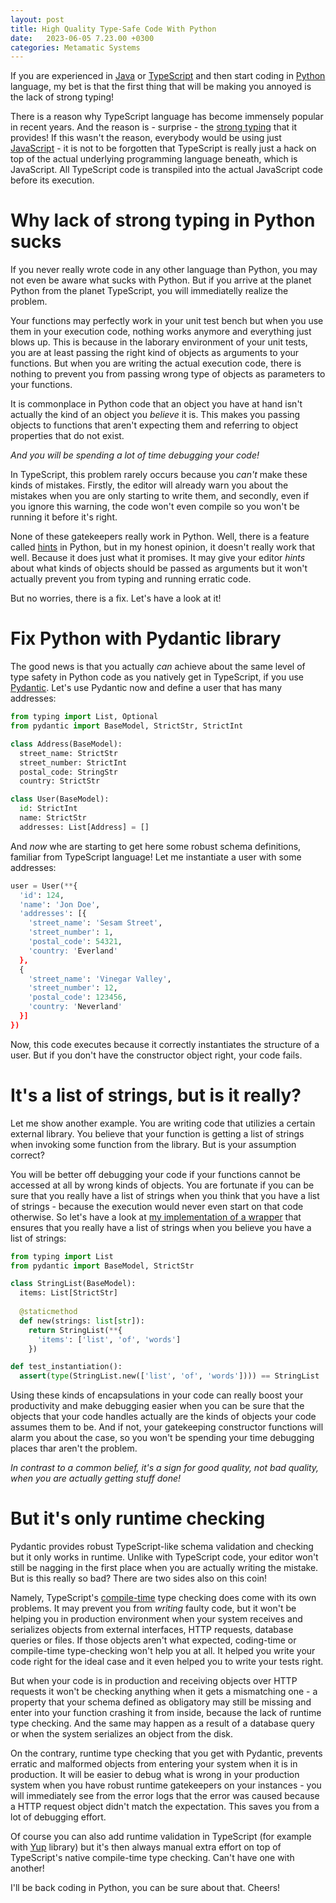 ```yaml
---
layout: post
title: High Quality Type-Safe Code With Python
date:   2023-06-05 7.23.00 +0300
categories: Metamatic Systems
---
```


If you are experienced in [Java](https://en.wikipedia.org/wiki/Java_%28programming_language%29) or 
[TypeScript](https://en.wikipedia.org/wiki/TypeScript) and then start coding
in [Python](https://en.wikipedia.org/wiki/Python_%28programming_language_%28) language, my bet is that the first thing that will be making
you annoyed is the lack of strong typing!

There is a reason why TypeScript language has become immensely popular
in recent years. And the reason is - surprise - the [strong typing](https://en.wikipedia.org/wiki/Strong_and_weak_typing) that it 
provides! If this wasn't the reason, everybody would be using just [JavaScript](https://en.wikipedia.org/wiki/JavaScript) -
it is not to be forgotten that TypeScript is really just a hack
on top of the actual underlying programming language beneath, which is JavaScript.
All TypeScript code is transpiled into the actual JavaScript code before its execution.

# Why lack of strong typing in Python sucks

If you never really wrote code in any other language than Python,
you may not even be aware what sucks with Python. But if you arrive at the planet
Python from the planet TypeScript, you will immediatelly realize the problem.

Your functions may perfectly work in your unit test bench but when you
use them in your execution code, nothing works anymore and everything just
blows up. This is because in the laborary environment of your unit tests,
you are at least passing the right kind of objects as arguments to 
your functions. But when you are writing the actual execution code, 
there is nothing to prevent you from passing wrong type of objects as
parameters to your functions. 

It is commonplace in Python code that an object you have at hand isn't actually 
the kind of an object you *believe* it is. This makes you passing objects 
to functions that aren't expecting them and referring to object properties that do not exist. 

*And you will be spending a lot of time debugging your code!*

In TypeScript, this problem rarely occurs because you *can't* make these kinds of mistakes. Firstly, the editor
will already warn you about the mistakes when you are only starting to write
them, and secondly, even if you ignore this warning, the code won't even 
compile so you won't be running it before it's right. 

None of these gatekeepers really work in Python. Well, there is a feature
called [hints](https://docs.python.org/3/library/typing.html) in Python, 
but in my honest opinion, it doesn't really work that well. Because
it does just what it promises. It may give your editor *hints* about
what kinds of objects should be passed as arguments but it won't actually prevent
you from typing and running erratic code.  

But no worries, there is a fix. Let's have a look at it!

# Fix Python with Pydantic library

The good news is that you actually *can* achieve about the same level
of type safety in Python code as you natively get in TypeScript, if you use
[Pydantic](https://pydantic.dev/). Let's use Pydantic now and define 
a user that has many addresses:

```python
from typing import List, Optional
from pydantic import BaseModel, StrictStr, StrictInt

class Address(BaseModel):
  street_name: StrictStr
  street_number: StrictInt
  postal_code: StringStr
  country: StrictStr

class User(BaseModel):
  id: StrictInt
  name: StrictStr
  addresses: List[Address] = []
```

And *now* whe are starting to get here some robust schema definitions,
familiar from TypeScript language! Let me instantiate a user with 
some addresses:

```python
user = User(**{
  'id': 124,
  'name': 'Jon Doe',
  'addresses': [{
    'street_name': 'Sesam Street',
    'street_number': 1,
    'postal_code': 54321,
    'country: 'Everland'
  },
  {
    'street_name': 'Vinegar Valley',
    'street_number': 12,
    'postal_code': 123456,
    'country: 'Neverland'
  }]
})
```

Now, this code executes because it correctly instantiates the structure
of a user. But if you don't have the constructor object right, your
code fails.

# It's a list of strings, but is it really?

Let me show another example. You are writing code that utilizies a certain
external library. You believe that your function is getting a list of strings
when invoking some function from the library. But is your assumption correct?

You will be better off debugging your code if your functions cannot be accessed
at all by wrong kinds of objects.  You are fortunate if you can be sure
that you really have a list of strings when you think that you have a list of strings - 
because the execution would never even start on that code otherwise. So let's have a look at [my
implementation of a wrapper](https://github.com/develprr/gensim-utility/blob/main/src/stringlist.py) 
that ensures that you really have a list of strings when you believe you have a list of strings:

```python
from typing import List
from pydantic import BaseModel, StrictStr

class StringList(BaseModel):
  items: List[StrictStr]
  
  @staticmethod
  def new(strings: list[str]):
    return StringList(**{
      'items': ['list', 'of', 'words']
    })

def test_instantiation():
  assert(type(StringList.new(['list', 'of', 'words']))) == StringList
```

Using these kinds of encapsulations in your code can really boost your 
productivity and make debugging easier when you can be sure that the 
objects that your code handles actually are the kinds of objects your 
code assumes them to be. And if not, your gatekeeping constructor functions
will alarm you about the case, so you won't be spending your time debugging
places thar aren't the problem.

*In contrast to a common belief, it's a sign for good quality,
not bad quality, when you are actually getting stuff done!*

# But it's only runtime checking

Pydantic provides robust TypeScript-like schema validation and checking
but it only works in runtime. Unlike with TypeScript code, your editor won't still be nagging in 
the first place when you are actually writing the mistake. But is this really so 
bad? There are two sides also on this coin!

Namely, TypeScript's [compile-time](https://en.wikipedia.org/wiki/Compile_time) 
type checking does come with its own problems. It may prevent you
from *writing* faulty code, but it won't be helping you in production environment
when your system receives and serializes objects from external interfaces,
HTTP requests, database queries or files. If those objects aren't
what expected, coding-time or compile-time type-checking won't help you
at all. It helped you write your code right for the ideal case and
it even helped you to write your tests right. 

But when your code is in production and receiving objects over HTTP requests
it won't be checking anything when it gets a mismatching one - a property that your schema 
defined as obligatory may still be missing and enter into your function
crashing it from inside, because the lack of runtime type checking. And 
the same may happen as a result of a database query or when the system serializes
an object from the disk. 

On the contrary, runtime type checking that you get with Pydantic, 
prevents erratic and malformed objects from entering your system when it is in production. 
It will be easier to debug what is wrong in your production system when you have robust
runtime gatekeepers on your instances - you will immediately see from 
the error logs that the error was caused because a HTTP request object
didn't match the expectation. This saves you from a lot of debugging effort.

Of course you can also add runtime validation in TypeScript (for example
with [Yup](https://www.npmjs.com/package/yup) library) but it's then 
always manual extra effort on top of TypeScript's native compile-time type
checking. Can't have one with another!


I'll be back coding in Python, you can be sure about that. Cheers!
